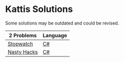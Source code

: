 # Kattis Solutions
Some solutions may be outdated and could be revised.

2 Problems | Language
------------ | -------------
[Stopwatch](https://open.kattis.com/problems/stopwatch) | [C#](https://github.com/Fredrikmoller1324/Kattis/blob/main/C%23/KattisQstopWatch/Program.cs)
[Nasty Hacks](https://open.kattis.com/problems/nastyhacks) | [C#](https://github.com/Fredrikmoller1324/Kattis/blob/main/C%23/KattisQNastyHacks/Program.cs)
